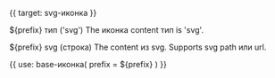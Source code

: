 {{ target: svg-иконка }}

${prefix} тип ('svg')
The иконка content тип is 'svg'.

${prefix} svg (строка)
The content из svg. Supports svg path или url.

{{ use: base-иконка(
    prefix = ${prefix}
) }}